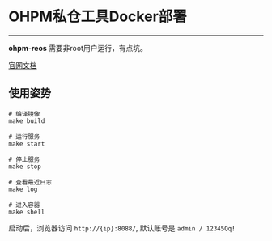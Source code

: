 # OHPM私仓工具Docker部署

---

**ohpm-reos** 需要非root用户运行，有点坑。

[官网文档](https://developer.huawei.com/consumer/cn/doc/harmonyos-guides-V5/ide-ohpm-repo-overview-history-V5)

## 使用姿势

```
# 编译镜像
make build 

# 运行服务
make start

# 停止服务
make stop

# 查看最近日志
make log

# 进入容器
make shell
```

启动后，浏览器访问 `http://{ip}:8088/`, 默认账号是 `admin / 12345Qq!`